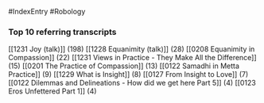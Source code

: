 #IndexEntry #Robology

### Top 10 referring transcripts
[[1231 Joy (talk)]] (198)
[[1228 Equanimity (talk)]] (28)
[[0208 Equanimity in Compassion]] (22)
[[1231 Views in Practice - They Make All the Difference]] (15)
[[0201 The Practice of Compassion]] (13)
[[0122 Samadhi in Metta Practice]] (9)
[[1229 What is Insight]] (8)
[[0127 From Insight to Love]] (7)
[[0122 Dilemmas and Delineations - How did we get here Part 5]] (4)
[[0123 Eros Unfettered Part 1]] (4)

